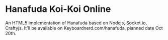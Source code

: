 # Hanafuda Koi-Koi Online
An HTML5 implementation of Hanafuda based on Nodejs, Socket.io, Craftyjs.
It'll be available on Keyboardnerd.com/hanafuda, planned date Oct 20th.
